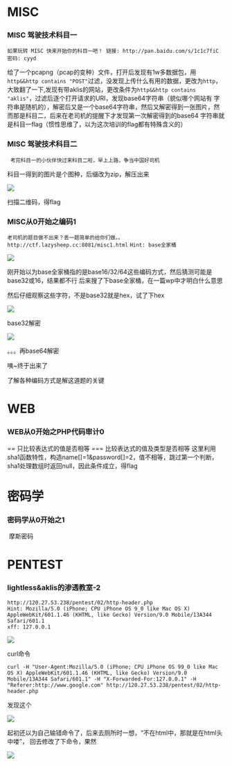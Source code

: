# MISC

### MISC 驾驶技术科目一

`如果玩转 MISC 快来开始你的科目一吧！ 链接: http://pan.baidu.com/s/1c1c7fiC 密码: cyyd`

给了一个pcapng（pcap的变种）文件，打开后发现有1w多数据包，用`http&&http contains "POST"`过滤，没发现上传什么有用的数据，更改为`http`，
大致翻了一下,发现有带aklis的网站，更改条件为`http&&http contains "aklis"`，过滤后逐个打开请求的URI，发现base64字符串（貌似哪个网站有
字符串是随机的），解密后又是一个base64字符串，然后又解密得到一张图片，然而那是科目二，后来在老司机的提醒下才发现第一次解密得到的base64
字符串就是科目一flag（惯性思维了，以为这次培训的flag都有特殊含义的）

### MISC 驾驶技术科目二

` 考完科目一的小伙伴快过来科目二啦，早上上路，争当中国好司机`

科目一得到的图片是个图种，后缀改为zip，解压出来

![](http://upload-images.jianshu.io/upload_images/1561592-0c3e13da0586fadf.png?imageMogr2/auto-orient/strip%7CimageView2/2/w/1240)

扫描二维码，得flag

### MISC从0开始之编码1	

`老司机的题目做不出来？丢一题简单的给你们做。。 http://ctf.lazysheep.cc:8081/misc1.html`
`Hint: base全家桶`


![](http://upload-images.jianshu.io/upload_images/1561592-d6308c48f486a653.png?imageMogr2/auto-orient/strip%7CimageView2/2/w/1240)

刚开始以为base全家桶指的是base16/32/64这些编码方式，然后猜测可能是base32或16，结果都不行
后来搜了下base全家桶，在一篇wp中才明白什么意思

然后仔细观察这些字符，不是base32就是hex，试了下hex

![](http://upload-images.jianshu.io/upload_images/1561592-3ae18b3909682639.png?imageMogr2/auto-orient/strip%7CimageView2/2/w/1240)

base32解密

![](http://upload-images.jianshu.io/upload_images/1561592-45d97e282303ffa7.png?imageMogr2/auto-orient/strip%7CimageView2/2/w/1240)

。。。再base64解密

咦~终于出来了

了解各种编码方式是解这道题的关键

# WEB

### WEB从0开始之PHP代码审计0

==  只比较表达式的值是否相等
=== 比较表达式的值及类型是否相等
这里利用sha1函数特性，构造name[]=1&password[]=2，值不相等，跳过第一个判断，sha1处理数组时返回null，因此条件成立，得flag

# 密码学

### 密码学从0开始之1	 

![]()
摩斯密码

# PENTEST

### lightless&aklis的渗透教室-2

    http://120.27.53.238/pentest/02/http-header.php
    Hint: Mozilla/5.0 (iPhone; CPU iPhone OS 9_0 like Mac OS X) AppleWebKit/601.1.46 (KHTML, like Gecko) Version/9.0 Mobile/13A344 Safari/601.1
    xff: 127.0.0.1
    
  ![](http://upload-images.jianshu.io/upload_images/1561592-c3d85366c0484fd8.png?imageMogr2/auto-orient/strip%7CimageView2/2/w/1240)
  
curl命令      

    curl -H "User-Agent:Mozilla/5.0 (iPhone; CPU iPhone OS 99_0 like Mac OS X) AppleWebKit/601.1.46 (KHTML, like Gecko) Version/9.0 Mobile/13A344 Safari/601.1" -H "X-Forwarded-For:127.0.0.1" -H "Referer:http://www.google.com" http://120.27.53.238/pentest/02/http-header.php

发现这个

![](http://upload-images.jianshu.io/upload_images/1561592-32a6d148967fce1a.png?imageMogr2/auto-orient/strip%7CimageView2/2/w/1240)

起初还以为自己输错命令了，后来去厕所时一想，“不在html中，那就是在html头中喽”，
回去修改了下命令，果然

![](http://upload-images.jianshu.io/upload_images/1561592-0b28b0d9a015606c.png?imageMogr2/auto-orient/strip%7CimageView2/2/w/1240)


